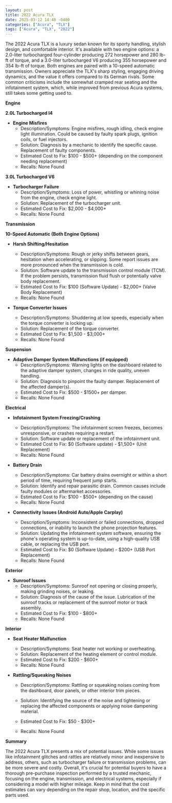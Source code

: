 ```yaml
---
layout: post
title: 2022 Acura TLX
date: 2025-03-12 14:40 -0400
categories: ["Acura", "TLX"]
tags: ["Acura", "TLX", "2022"]
---
```

The 2022 Acura TLX is a luxury sedan known for its sporty handling, stylish design, and comfortable interior. It's available with two engine options: a 2.0-liter turbocharged four-cylinder producing 272 horsepower and 280 lb-ft of torque, and a 3.0-liter turbocharged V6 producing 355 horsepower and 354 lb-ft of torque. Both engines are paired with a 10-speed automatic transmission. Owners appreciate the TLX's sharp styling, engaging driving dynamics, and the value it offers compared to its German rivals. Some common criticisms include the somewhat cramped rear seating and the infotainment system, which, while improved from previous Acura systems, still takes some getting used to.

**Engine**

**2.0L Turbocharged I4**
*   **Engine Misfires**
    *   Description/Symptoms: Engine misfires, rough idling, check engine light illumination. Could be caused by faulty spark plugs, ignition coils, or fuel injectors.
    *   Solution: Diagnosis by a mechanic to identify the specific cause. Replacement of faulty components.
    *   Estimated Cost to Fix: $100 - $500+ (depending on the component needing replacement)
    *   Recalls: None Found

**3.0L Turbocharged V6**
*   **Turbocharger Failure**
    *   Description/Symptoms: Loss of power, whistling or whining noise from the engine, check engine light.
    *   Solution: Replacement of the turbocharger unit.
    *   Estimated Cost to Fix: $2,000 - $4,000+
    *   Recalls: None Found

**Transmission**

**10-Speed Automatic (Both Engine Options)**
*   **Harsh Shifting/Hesitation**
    *   Description/Symptoms: Rough or jerky shifts between gears, hesitation when accelerating, or slipping. Some report issues are more pronounced when the transmission is cold.
    *   Solution: Software update to the transmission control module (TCM). If the problem persists, transmission fluid flush or potentially valve body replacement.
    *   Estimated Cost to Fix: $100 (Software Update) - $2,000+ (Valve Body Replacement)
    *   Recalls: None Found

*   **Torque Converter Issues**
    *   Description/Symptoms: Shuddering at low speeds, especially when the torque converter is locking up.
    *   Solution: Replacement of the torque converter.
    *   Estimated Cost to Fix: $1,500 - $3,000+
    *   Recalls: None Found

**Suspension**

*   **Adaptive Damper System Malfunctions (if equipped)**
    *   Description/Symptoms: Warning lights on the dashboard related to the adaptive damper system, changes in ride quality, uneven handling.
    *   Solution: Diagnosis to pinpoint the faulty damper. Replacement of the affected damper(s).
    *   Estimated Cost to Fix: $500 - $1500+ per damper.
    *   Recalls: None Found

**Electrical**

*   **Infotainment System Freezing/Crashing**
    *   Description/Symptoms: The infotainment screen freezes, becomes unresponsive, or crashes requiring a restart.
    *   Solution: Software update or replacement of the infotainment unit.
    *   Estimated Cost to Fix: $0 (Software update) - $1,500+ (Unit Replacement)
    *   Recalls: None Found

*   **Battery Drain**
    *   Description/Symptoms: Car battery drains overnight or within a short period of time, requiring frequent jump starts.
    *   Solution: Identify and repair parasitic drain. Common causes include faulty modules or aftermarket accessories.
    *   Estimated Cost to Fix: $100 - $500+ (depending on the cause)
    *   Recalls: None Found

*   **Connectivity Issues (Android Auto/Apple Carplay)**
    *   Description/Symptoms: Inconsistent or failed connections, dropped connections, or inability to launch the phone projection features.
    *   Solution: Updating the infotainment system software, ensuring the phone's operating system is up-to-date, using a high-quality USB cable, or replacing the USB port.
    *   Estimated Cost to Fix: $0 (Software Update) - $200+ (USB Port Replacement)
    *   Recalls: None Found

**Exterior**

*   **Sunroof Issues**
    *   Description/Symptoms: Sunroof not opening or closing properly, making grinding noises, or leaking.
    *   Solution: Diagnosis of the cause of the issue. Lubrication of the sunroof tracks or replacement of the sunroof motor or track assembly.
    *   Estimated Cost to Fix: $100 - $800+
    *   Recalls: None Found

**Interior**

*   **Seat Heater Malfunction**
    *   Description/Symptoms: Seat heater not working or overheating.
    *   Solution: Replacement of the heating element or control module.
    *   Estimated Cost to Fix: $200 - $600+
    *   Recalls: None Found

*   **Rattling/Squeaking Noises**
    *   Description/Symptoms: Rattling or squeaking noises coming from the dashboard, door panels, or other interior trim pieces.
    *   Solution: Identifying the source of the noise and tightening or replacing the affected components or applying noise dampening material.
    *   Estimated Cost to Fix: $50 - $300+

    *   Recalls: None Found

**Summary**

The 2022 Acura TLX presents a mix of potential issues. While some issues like infotainment glitches and rattles are relatively minor and inexpensive to address, others, such as turbocharger failure or transmission problems, can be more severe and costly. Overall, it's crucial for potential buyers to have a thorough pre-purchase inspection performed by a trusted mechanic, focusing on the engine, transmission, and electrical systems, especially if considering a model with higher mileage. Keep in mind that the cost estimates can vary depending on the repair shop, location, and the specific parts used.


